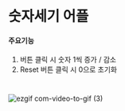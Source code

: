 # 숫자세기 어플

#### 주요기능
1. 버튼 클릭 시 숫자 1씩 증가 / 감소
2. Reset 버튼 클릭 시 0으로 초기화

# 
![ezgif com-video-to-gif (3)](https://github.com/Lee-jhyun/NumberCount/assets/72485882/3f295289-d889-4558-bf89-aff785729b69)

  

